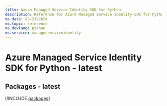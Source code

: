 ```yaml
---
title: Azure Managed Service Identity SDK for Python
description: Reference for Azure Managed Service Identity SDK for Python
ms.date: 02/23/2024
ms.topic: reference
ms.devlang: python
ms.service: managedserviceidentity
---
```

# Azure Managed Service Identity SDK for Python - latest
## Packages - latest
[!INCLUDE [packages](managed-service-identity-index.md)]